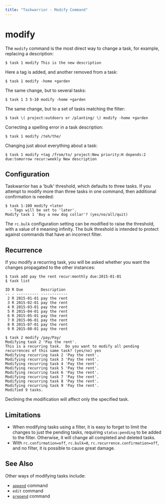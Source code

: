 ```yaml
---
title: "Taskwarrior - Modify Command"
---
```


# modify

The `modify` command is the most direct way to change a task, for example, replacing a description:

```
$ task 1 modify This is the new description
```

Here a tag is added, and another removed from a task:

```
$ task 1 modify -home +garden
```

The same change, but to several tasks:

```
$ task 1 3 5-10 modify -home +garden
```
The same change, but to a set of tasks matching the filter:

```
$ task \( project:outdoors or /planting/ \) modify -home +garden
```

Correcting a spelling error in a task description:

```
$ task 1 modify /teh/the/
```

Changing just about everything about a task:

```
$ task 1 modify +tag /from/to/ project:New priority:H depends:2 due:tomorrow recur:weekly New description
```

## Configuration

Taskwarrior has a 'bulk' threshold, which defaults to three tasks.
If you attempt to modify more than three tasks in one command, then additional confirmation is needed:

```
$ task 1-100 modify +later
  - Tags will be set to 'later'.
Modify task 1 'Buy a new dog collar'? (yes/no/all/quit)
```

The `rc.bulk` configuration setting can be modified to raise the threshold, with a value of `0` meaning infinity.
The bulk threshold is intended to protect against commands that have an incorrect filter.

## Recurrence

If you modify a recurring task, you will be asked whether you want the changes propagated to the other instances:

```
$ task add pay the rent recur:monthly due:2015-01-01
$ task list

ID R Due        Description
-- - ---------- ------------
 2 R 2015-01-01 pay the rent
 3 R 2015-02-01 pay the rent
 4 R 2015-03-01 pay the rent
 5 R 2015-04-01 pay the rent
 6 R 2015-05-01 pay the rent
 7 R 2015-06-01 pay the rent
 8 R 2015-07-01 pay the rent
 9 R 2015-08-01 pay the rent

$ task 2 modify /pay/Pay/
Modifying task 2 'Pay the rent'.
This is a recurring task.  Do you want to modify all pending recurrences of this same task? (yes/no) yes
Modifying recurring task 2 'Pay the rent'.
Modifying recurring task 3 'Pay the rent'.
Modifying recurring task 4 'Pay the rent'.
Modifying recurring task 5 'Pay the rent'.
Modifying recurring task 6 'Pay the rent'.
Modifying recurring task 7 'Pay the rent'.
Modifying recurring task 8 'Pay the rent'.
Modifying recurring task 9 'Pay the rent'.
Modified 9 tasks.
```

Declining the modification will affect only the specified task.

## Limitations

- When modifying tasks using a filter, it is easy to forget to limit the changes to just the pending tasks, requiring `status:pending` to be added to the filter.
  Otherwise, it will change all completed and deleted tasks.
- With `rc.confirmation=off`, `rc.bulk=0`, `rc.recurrence.confirmation=off`, and no filter, it is possible to cause great damage.

## See Also

Other ways of modifying tasks include:

- [`append`](/docs/commands/append) command
- `edit` command
- [`prepend`](/docs/commands/prepend) command
